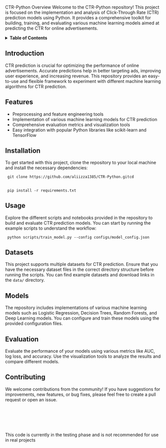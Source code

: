 CTR-Python
Overview
Welcome to the CTR-Python repository! This project is focused on the implementation and analysis of Click-Through Rate (CTR) prediction models using Python. It provides a comprehensive toolkit for building, training, and evaluating various machine learning models aimed at predicting the CTR for online advertisements.

<details> <summary><strong>Table of Contents</strong></summary> <ul> <li><a href="#introduction">Introduction</a></li> <li><a href="#features">Features</a></li> <li><a href="#installation">Installation</a></li> <li><a href="#usage">Usage</a></li> <li><a href="#datasets">Datasets</a></li> <li><a href="#models">Models</a></li> <li><a href="#evaluation">Evaluation</a></li> <li><a href="#contributing">Contributing</a></li> <li><a href="#license">License</a></li> <li><a href="#contact">Contact</a></li> </ul> </details>

<h2 id="introduction">Introduction</h2> <p>CTR prediction is crucial for optimizing the performance of online advertisements. Accurate predictions help in better targeting ads, improving user experience, and increasing revenue. This repository provides an easy-to-use and flexible framework to experiment with different machine learning algorithms for CTR prediction.</p>

<h2 id="features">Features</h2> <ul> <li>Preprocessing and feature engineering tools</li> <li>Implementation of various machine learning models for CTR prediction</li> <li>Comprehensive evaluation metrics and visualization tools</li> <li>Easy integration with popular Python libraries like scikit-learn and TensorFlow</li> </ul>

<h2 id="installation">Installation</h2> <p>To get started with this project, clone the repository to your local machine and install the necessary dependencies:</p> <pre><code> git clone https://github.com/aliizza1385/CTR-Python.gitcd </code></pre>
<h2 id="installation"></h2> <p></p> <pre><code> pip install -r requirements.txt</code></pre>
<h2 id="usage">Usage</h2> <p>Explore the different scripts and notebooks provided in the repository to build and evaluate CTR prediction models. You can start by running the example scripts to understand the workflow:</p> <pre><code> python scripts/train_model.py --config configs/model_config.json </code></pre>

<h2 id="datasets">Datasets</h2> <p>This project supports multiple datasets for CTR prediction. Ensure that you have the necessary dataset files in the correct directory structure before running the scripts. You can find example datasets and download links in the <code>data/</code> directory.</p>

<h2 id="models">Models</h2> <p>The repository includes implementations of various machine learning models such as Logistic Regression, Decision Trees, Random Forests, and Deep Learning models. You can configure and train these models using the provided configuration files.</p>

<h2 id="evaluation">Evaluation</h2> <p>Evaluate the performance of your models using various metrics like AUC, log loss, and accuracy. Use the visualization tools to analyze the results and compare different models.</p>

<h2 id="contributing">Contributing</h2> <p>We welcome contributions from the community! If you have suggestions for improvements, new features, or bug fixes, please feel free to create a pull request or open an issue.</p>

<br>
<br>
<br>
<br>
  <p style="color:red;"><p>This code is currently in the testing phase and is not recommended for use in real projects</p></p>


